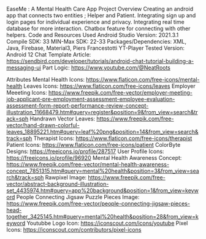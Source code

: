 EaseMe : A Mental Health Care App
Project Overview
Creating an android app that connects two entities ; Helper and Patient.
Integrating sign up and login pages for individual experience and privacy.
Integrating real time database for more interaction.
Chatbox feature for connecting with other helpers.
Code and Resources Used
Android Studio Version: 2021.3.1
Compile SDK: 33
MIN-Max SDK: 22-33
Packages/Dependencies: XML, Java, Firebase, Material3, Piers Francestotti YT-Player
Tested Version: Android 12
Chat Template Article: https://sendbird.com/developer/tutorials/android-chat-tutorial-building-a-messaging-ui
Part Logic: https://www.youtube.com/@NeatRoots

Attributes
Mental Health Icons: https://www.flaticon.com/free-icons/mental-health
Leaves Icons: https://www.flaticon.com/free-icons/leaves
Employer Meeeting Icons: https://www.freepik.com/free-vector/employer-meeting-job-applicant-pre-employment-assessment-employee-evaluation-assessment-form-report-performance-review-concept-illustration_11668479.htm#query=register&position=9&from_view=search&track=sph
Handrawn Vector Leaves: https://www.freepik.com/free-vector/hand-drawn-colorful-leaves_18895221.htm#query=leaf%20png&position=14&from_view=search&track=sph
Therapist Icons: https://www.flaticon.com/free-icons/therapist
Patient Icons: https://www.flaticon.com/free-icons/patient
ColorByte Designs: https://freeicons.io/profile/287517
User Profile Icons: https://freeicons.io/profile/96920
Mental Health Awareness Concept: https://www.freepik.com/free-vector/mental-health-awareness-concept_7851315.htm#query=mental%20health&position=3&from_view=search&track=sph
Rawpixel Image: https://www.freepik.com/free-vector/abstract-background-illustration-set_4435974.htm#query=app%20background&position=1&from_view=keyword
People Connecting Jigsaw Puzzle Pieces Image: https://www.freepik.com/free-vector/people-connecting-jigsaw-pieces-head-together_3425145.htm#query=mental%20health&position=28&from_view=keyword
Youtubbe Logo Icon: https://iconscout.com/icons/youtube
Pixel Icons: https://iconscout.com/contributors/pixel-icons
